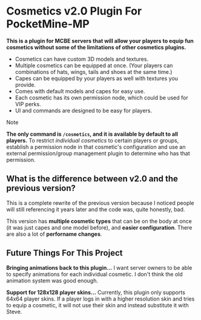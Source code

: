 # Cosmetics v2.0 Plugin For PocketMine-MP

**This is a plugin for MCBE servers that will allow your players to equip fun cosmetics without some of the limitations of other cosmetics plugins.**
- Cosmetics can have custom 3D models and textures.
- Multiple cosmetics can be equipped at once. (Your players can combinations of hats, wings, tails and shoes at the same time.)
- Capes can be equipped by your players as well with textures you provide.
- Comes with default models and capes for easy use.
- Each cosmetic has its own permission node, which could be used for VIP perks.
- UI and commands are designed to be easy for players.

> [!NOTE]
> **The only command is  `/cosmetics`, and it is available by default to all players.**
> To restrict *individual cosmetics* to certain players or groups, establish a permission node in that cosmetic's configuration and use an external permission/group management plugin to determine who has that permission.


## What is the difference between v2.0 and the previous version?
This is a complete rewrite of the previous version because I noticed people will still referencing it years later and the code was, quite honestly, bad.

This version has **multiple cosmetic types** that can be on the body at once (it was just capes and one model before), and **easier configuration**. There are also a lot of **perforname changes**.

## Future Things For This Project
**Bringing animations back to this plugin...**
I want server owners to be able to specify animations for each individual cosmetic. I don't think the old animation system was good enough.

**Support for 128x128 player skins...**
Currently, this plugin only supports 64x64 player skins. If a player logs in with a higher resolution skin and tries to equip a cosmetic, it will not use their skin and instead substitute it with Steve.